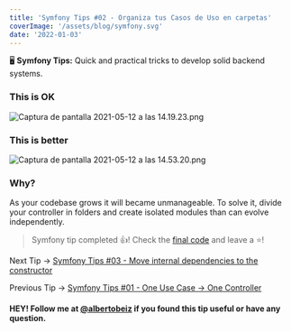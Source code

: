 ```yaml
---
title: 'Symfony Tips #02 - Organiza tus Casos de Uso en carpetas'
coverImage: '/assets/blog/symfony.svg'
date: '2022-01-03'
---
```


🖥 **Symfony Tips:** Quick and practical tricks to develop solid backend systems.

### This is OK

![Captura de pantalla 2021-05-12 a las 14.19.23.png](https://cdn.hashnode.com/res/hashnode/image/upload/v1620821986084/2hYMD-EZY.png)

### This is better

![Captura de pantalla 2021-05-12 a las 14.53.20.png](https://cdn.hashnode.com/res/hashnode/image/upload/v1620824187423/rVx_JoO1gu.png)

### Why?

As your codebase grows it will became unmanageable. To solve it, divide your controller in folders and create isolated modules than can evolve independently.

> Symfony tip completed 👍! Check the [final code](https://github.com/albertobeiz/symfony-tips/tree/02) and leave a ⭐️!

Next Tip ->
[Symfony Tips #03 - Move internal dependencies to the constructor](https://blog.albertobeiz.com/symfony-tips-03-move-internal-dependencies-to-the-constructor)

Previous Tip ->
[Symfony Tips #01 - One Use Case → One Controller](https://blog.albertobeiz.com/symfony-tips-01-one-use-case-one-controller)

#### HEY! Follow me at [@albertobeiz](https://twitter.com/albertobeiz) if you found this tip useful or have any question.
